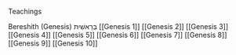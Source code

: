 Teachings

Bereshith (Genesis) בְּרֵאשִׁית
[[Genesis 1]]
[[Genesis 2]]
[[Genesis 3]]
[[Genesis 4]]
[[Genesis 5]]
[[Genesis 6]]
[[Genesis 7]]
[[Genesis 8]]
[[Genesis 9]]
[[Genesis 10]]

